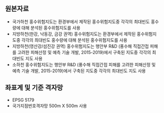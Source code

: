 ## 원본자료
* 국가하천 홍수위험지도는 환경부에서 제작된 홍수위험지도중 각각의 최대빈도 홍수량에 대해 분석된 홍수위험지도를 사용
* 지방하천(한강, 낙동강, 금강 권역) 홍수위험지도는 환경부에서 제작된 홍수위험지도중 각각의 최대빈도 홍수량에 대해 분석된 홍수위험지도를 사용
* 지방하천(영산강/섬진강 권역) 홍수위험지도는 행안부 R&D (풍수해 직접간접 피해를 고려한 피해산정 및 예측 기술 개발, 2015-2019)에서 구축된 지도중 각각의 최대빈도 지도 사용 
* 소하천 홍수위험지도는 행안부 R&D (풍수해 직접간접 피해를 고려한 피해산정 및 예측 기술 개발, 2015-2019)에서 구축된 지도중 각각의 최대빈도 지도 사용    

## 좌표계 및 기준 격자망
* EPSG 5179
* 국가지점번호격자망 500m X 500m 사용     

